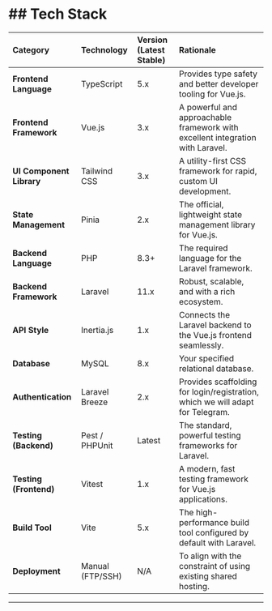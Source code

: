 # \#\# Tech Stack

| Category | Technology | Version (Latest Stable) | Rationale |
| :--- | :--- | :--- | :--- |
| **Frontend Language** | TypeScript | 5.x | Provides type safety and better developer tooling for Vue.js. |
| **Frontend Framework**| Vue.js | 3.x | A powerful and approachable framework with excellent integration with Laravel. |
| **UI Component Library**| Tailwind CSS | 3.x | A utility-first CSS framework for rapid, custom UI development. |
| **State Management** | Pinia | 2.x | The official, lightweight state management library for Vue.js. |
| **Backend Language** | PHP | 8.3+ | The required language for the Laravel framework. |
| **Backend Framework**| Laravel | 11.x | Robust, scalable, and with a rich ecosystem. |
| **API Style** | Inertia.js | 1.x | Connects the Laravel backend to the Vue.js frontend seamlessly. |
| **Database** | MySQL | 8.x | Your specified relational database. |
| **Authentication** | Laravel Breeze | 2.x | Provides scaffolding for login/registration, which we will adapt for Telegram. |
| **Testing (Backend)** | Pest / PHPUnit | Latest | The standard, powerful testing frameworks for Laravel. |
| **Testing (Frontend)**| Vitest | 1.x | A modern, fast testing framework for Vue.js applications. |
| **Build Tool** | Vite | 5.x | The high-performance build tool configured by default with Laravel. |
| **Deployment** | Manual (FTP/SSH) | N/A | To align with the constraint of using existing shared hosting. |

-----
